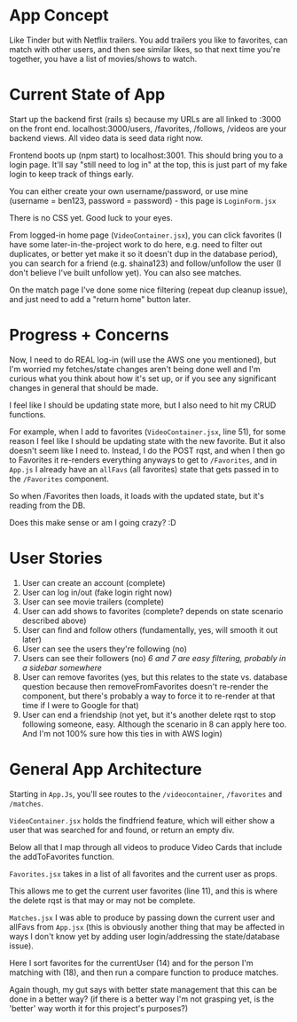 # App Concept

Like Tinder but with Netflix trailers. You add trailers you like to favorites, can match with other users, and then see similar likes, so that next time you're together, you have a list of movies/shows to watch.

# Current State of App

Start up the backend first (rails s) because my URLs are all linked to :3000 on the front end. localhost:3000/users, /favorites, /follows, /videos are your backend views. All video data is seed data right now.

Frontend boots up (npm start) to localhost:3001. This should bring you to a login page. It'll say "still need to log in" at the top, this is just part of my fake login to keep track of things early.

You can either create your own username/password, or use mine (username = ben123, password = password) - this page is `LoginForm.jsx`

There is no CSS yet. Good luck to your eyes.

From logged-in home page (`VideoContainer.jsx`), you can click favorites (I have some later-in-the-project work to do here, e.g. need to filter out duplicates, or better yet make it so it doesn't dup in the database period), you can search for a friend (e.g. shaina123) and follow/unfollow the user (I don't believe I've built unfollow yet). You can also see matches.

On the match page I've done some nice filtering (repeat dup cleanup issue), and just need to add a "return home" button later.

# Progress + Concerns

Now, I need to do REAL log-in (will use the AWS one you mentioned), but I'm worried my fetches/state changes aren't being done well and I'm curious what you think about how it's set up, or if you see any significant changes in general that should be made.

I feel like I should be updating state more, but I also need to hit my CRUD functions.

For example, when I add to favorites (`VideoContainer.jsx`, line 51), for some reason I feel like I should be updating state with the new favorite. But it also doesn't seem like I need to. Instead, I do the POST rqst, and when I then go to Favorites it re-renders everything anyways to get to `/Favorites`, and in `App.js` I already have an `allFavs` (all favorites) state that gets passed in to the `/Favorites` component.

So when /Favorites then loads, it loads with the updated state, but it's reading from the DB.

Does this make sense or am I going crazy? :D


# User Stories
1) User can create an account (complete)
2) User can log in/out (fake login right now)
3) User can see movie trailers (complete)
4) User can add shows to favorites (complete? depends on state scenario described above)
5) User can find and follow others (fundamentally, yes, will smooth it out later)
6) User can see the users they're following (no)
7) Users can see their followers (no)
    *6 and 7 are easy filtering, probably in a sidebar somewhere*
8) User can remove favorites (yes, but this relates to the state vs. database question because then removeFromFavorites doesn't re-render the component, but there's probably a way to force it to re-render at that time if I were to Google for that)
9) User can end a friendship (not yet, but it's another delete rqst to stop following someone, easy. Although the scenario in 8 can apply here too. And I'm not 100% sure how this ties in with AWS login)

# General App Architecture

Starting in `App.Js`, you'll see routes to the `/videocontainer`, `/favorites` and `/matches`.

`VideoContainer.jsx` holds the findfriend feature, which will either show a user that was searched for and found, or return an empty div.

Below all that I map through all videos to produce Video Cards that include the addToFavorites function.

`Favorites.jsx` takes in a list of all favorites and the current user as props.

This allows me to get the current user favorites (line 11), and this is where the delete rqst is that may or may not be complete.

`Matches.jsx` I was able to produce by passing down the current user and allFavs from `App.jsx` (this is obviously another thing that may be affected in ways I don't know yet by adding user login/addressing the state/database issue).

Here I sort favorites for the currentUser (14) and for the person I'm matching with (18), and then run a compare function to produce matches.

Again though, my gut says with better state management that this can be done in a better way? (if there is a better way I'm not grasping yet, is the 'better' way worth it for this project's purposes?)